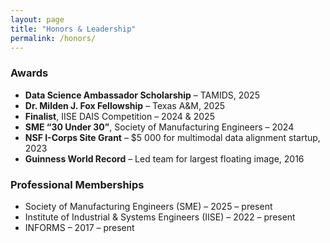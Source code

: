 ```yaml
---
layout: page
title: "Honors & Leadership"
permalink: /honors/
---
```


### Awards
- **Data Science Ambassador Scholarship** – TAMIDS, 2025  
- **Dr. Milden J. Fox Fellowship** – Texas A&M, 2025  
- **Finalist**, IISE DAIS Competition – 2024 & 2025  
- **SME “30 Under 30”**, Society of Manufacturing Engineers – 2024  
- **NSF I-Corps Site Grant** – $5 000 for multimodal data alignment startup, 2023  
- **Guinness World Record** – Led team for largest floating image, 2016

### Professional Memberships
- Society of Manufacturing Engineers (SME) – 2025 – present  
- Institute of Industrial & Systems Engineers (IISE) – 2022 – present  
- INFORMS – 2017 – present
